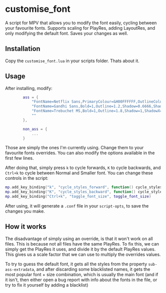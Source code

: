 # customise_font

A script for MPV that allows you to modify the font easily, cycling between your favourite fonts.
Supports scaling for PlayRes, adding LayoutRes, and only modifying the default font.
Saves your changes as well.

## Installation
Copy the `customise_font.lua` in your scripts folder. Thats about it.

## Usage
After installing, modify:
```lua
        ass = {
            "FontName=Netflix Sans,PrimaryColour=&H00FFFFFF,OutlineColour=&H00000000,BackColour=&H00000000,Bold=-1,Outline=1.3,Shadow=0,Blur=7",
            "FontName=Gandhi Sans,Bold=1,Outline=1.2,Shadow=0.6666,ShadowX=2,ShadowY=2",
            "FontName=Trebuchet MS,Bold=1,Outline=1.8,Shadow=1,ShadowX=2,ShadowY=2",
            ""
        },

        non_ass = {
            ...
        }
```
Those are simply the ones I'm currently using. Change them to your favourite fonts overrides.
You can also modify the options available in the first few lines.

After doing that, simply press `k` to cycle forwards, `K` to cycle backwards, and `Ctrl+k` to cycle between Normal and Smaller font.
You can change these controls in the script:
```lua
mp.add_key_binding("k", "cycle_styles_forward", function() cycle_styles(1) end)
mp.add_key_binding("K", "cycle_styles_backward", function() cycle_styles(-1) end)
mp.add_key_binding("Ctrl+k", "toggle_font_size", toggle_font_size)
```
After using, it will generate a `.conf` file in your `script-opts`, to save the changes you make.

## How it works
The disadvantage of simply using an override, is that it won't work on all files. This is because not all files have the same PlayRes.
To fix this, we can simply get the PlayRes it uses, and divide it by the default PlayRes values. This gives us a scale factor that we can use
to multiply the overrides values.

To try to guess the default font, it gets all the styles from the property `sub-ass-extradata`, and after discarding some blacklisted names, it gets the most popular 
font + size combination, which is usually the main font (and if it isn't, then either open a bug report with info about the fonts in the file, or try to fix it yourself by adding
a blacklist)
